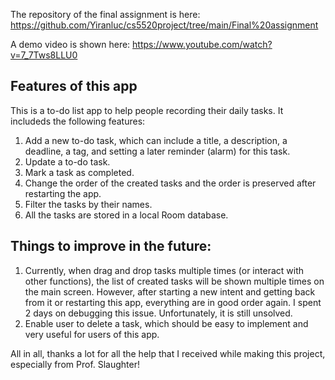 The repository of the final assignment is here: https://github.com/Yiranluc/cs5520project/tree/main/Final%20assignment

A demo video is shown here: https://www.youtube.com/watch?v=7_7Tws8LLU0

## Features of this app
This is a to-do list app to help people recording their daily tasks. It includeds the following features:
1. Add a new to-do task, which can include a title, a description, a deadline, a tag, and setting a later reminder (alarm) for this task.
2. Update a to-do task.
3. Mark a task as completed.
4. Change the order of the created tasks and the order is preserved after restarting the app.
5. Filter the tasks by their names.
6. All the tasks are stored in a local Room database.

## Things to improve in the future:
1. Currently, when drag and drop tasks multiple times (or interact with other functions), the list of created tasks will be shown multiple times on the main screen. However, after starting a new intent and getting back from it or restarting this app, everything are in good order again. I spent 2 days on debugging this issue. Unfortunately, it is still unsolved.
2. Enable user to delete a task, which should be easy to implement and very useful for users of this app.


All in all, thanks a lot for all the help that I received while making this project, especially from Prof. Slaughter!
